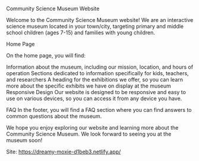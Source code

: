 Community Science Museum Website


Welcome to the Community Science Museum website! We are an interactive science museum located in your town/city, targeting primary and middle school children (ages 7-15) and families with young children.



Home Page

On the home page, you will find:

Information about the museum, including our mission, location, and hours of operation
Sections dedicated to information specifically for kids, teachers, and researchers
A heading for the exhibitions we offer, so you can learn more about the specific exhibits we have on display at the museum
Responsive Design
Our website is designed to be responsive and easy to use on various devices, so you can access it from any device you have.

FAQ
In the footer, you will find a FAQ section where you can find answers to common questions about the museum.

We hope you enjoy exploring our website and learning more about the Community Science Museum. We look forward to seeing you at the museum soon!

Site: https://dreamy-moxie-d1beb3.netlify.app/
